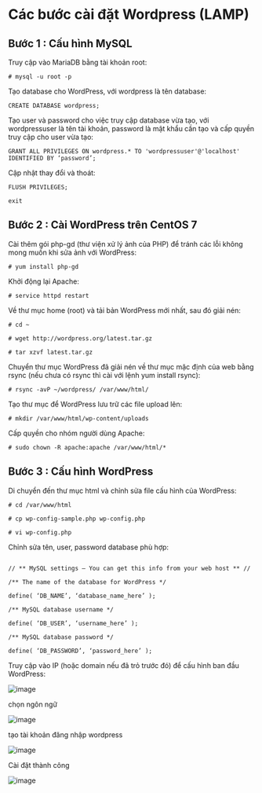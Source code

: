 # Các bước cài đặt Wordpress (LAMP)

## Bước 1 : Cấu hình MySQL

Truy cập vào MariaDB bằng tài khoản root:

`# mysql -u root -p`

Tạo database cho WordPress, với wordpress là tên database:

`CREATE DATABASE wordpress;`

Tạo user và password cho việc truy cập database vừa tạo, với wordpressuser là tên tài khoản, password là mật khẩu cần tạo và cấp quyền truy cập cho user vừa tạo:

`GRANT ALL PRIVILEGES ON wordpress.* TO 'wordpressuser'@'localhost' IDENTIFIED BY ‘password’;`

Cập nhật thay đổi và thoát:

`FLUSH PRIVILEGES;`

`exit`

## Bước 2 : Cài WordPress trên CentOS 7

Cài thêm gói php-gd (thư viện xử lý ảnh của PHP) để tránh các lỗi không mong muốn khi sửa ảnh với WordPress:

`# yum install php-gd`

Khởi động lại Apache:

`# service httpd restart`

Về thư mục home (root) và tải bản WordPress mới nhất, sau đó giải nén:

`# cd ~`

`# wget http://wordpress.org/latest.tar.gz`

`# tar xzvf latest.tar.gz`

Chuyển thư mục WordPress đã giải nén về thư mục mặc định của web bằng rsync (nếu chưa có rsync thì cài với lệnh yum install rsync):

`# rsync -avP ~/wordpress/ /var/www/html/`

Tạo thư mục để WordPress lưu trữ các file upload lên:

`# mkdir /var/www/html/wp-content/uploads`

Cấp quyền cho nhóm người dùng Apache:

`# sudo chown -R apache:apache /var/www/html/*`

## Bước 3 : Cấu hình WordPress

Di chuyển đến thư mục html và chỉnh sửa file cấu hình của WordPress:

`# cd /var/www/html`

`# cp wp-config-sample.php wp-config.php`

`# vi wp-config.php`

Chỉnh sửa tên, user, password database phù hợp:

```

// ** MySQL settings – You can get this info from your web host ** //

/** The name of the database for WordPress */

define( ‘DB_NAME’, ‘database_name_here’ );

/** MySQL database username */

define( ‘DB_USER’, ‘username_here’ );

/** MySQL database password */

define( ‘DB_PASSWORD’, ‘password_here’ );

```

Truy cập vào IP (hoặc domain nếu đã trỏ trước đó) để cấu hình ban đầu WordPress:

![image](https://user-images.githubusercontent.com/97047640/171110803-4e1857ff-a560-49fe-94b7-a4c572772548.png)

chọn ngôn ngữ

![image](https://user-images.githubusercontent.com/97047640/171110883-854b7dd2-e69d-4ddd-ba4e-a093c566356b.png)

tạo tài khoản đăng nhập wordpress

![image](https://user-images.githubusercontent.com/97047640/171110965-b3f87a94-eebc-4869-9574-3ea434726e6c.png)

Cài đặt thành công

![image](https://user-images.githubusercontent.com/97047640/171115309-152c328d-0c16-4ec7-be03-5f18dfeb0949.png)

